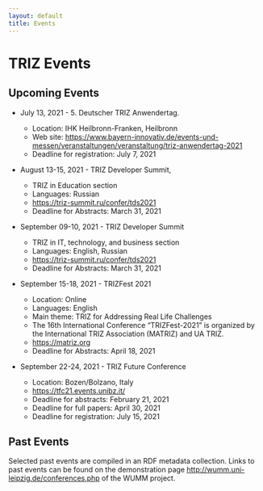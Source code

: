 ```yaml
---
layout: default
title: Events
---
```


# TRIZ Events

## Upcoming Events
 
* July 13, 2021 - 5. Deutscher TRIZ Anwendertag.
  - Location: IHK Heilbronn-Franken, Heilbronn
  - Web site: <https://www.bayern-innovativ.de/events-und-messen/veranstaltungen/veranstaltung/triz-anwendertag-2021>
  - Deadline for registration: July 7, 2021

* August 13-15, 2021 - TRIZ Developer Summit,
  - TRIZ in Education section
  - Languages: Russian
  - <https://triz-summit.ru/confer/tds2021> 
  - Deadline for Abstracts: March 31, 2021

* September 09-10, 2021 - TRIZ Developer Summit
  - TRIZ in IT, technology, and business section 
  - Languages: English, Russian
  - <https://triz-summit.ru/confer/tds2021> 
  - Deadline for Abstracts: March 31, 2021

* September 15-18, 2021 - TRIZFest 2021
  - Location: Online
  - Languages: English
  - Main theme: TRIZ for Addressing Real Life Challenges
  - The 16th International Conference “TRIZFest-2021” is organized by the
    International TRIZ Association (MATRIZ) and UA TRIZ.
  - <https://matriz.org>
  - Deadline for Abstracts: April 18, 2021

* September 22-24, 2021 - TRIZ Future Conference
  - Location: Bozen/Bolzano, Italy
  - <https://tfc21.events.unibz.it/>
  - Deadline for abstracts: February 21, 2021
  - Deadline for full papers: April 30, 2021
  - Deadline for registration: July 15, 2021

## Past Events

Selected past events are compiled in an RDF metadata collection.  Links to
past events can be found on the demonstration page
<http://wumm.uni-leipzig.de/conferences.php> of the WUMM project.

